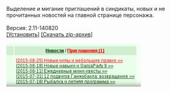 Выделение и мигание приглашений в синдикаты, новых и не прочитанных новостей на главной странице персонажа.
<br>
<br>
Версия: 2.11-140820
<br>
[[Установить]](https://raw.githubusercontent.com/MyRequiem/comfortablePlayingInGW/master/separatedScripts/NewsAndInvit/newsAndInvit.user.js) [[Скачать zip-архив]](https://raw.githubusercontent.com/MyRequiem/comfortablePlayingInGW/master/separatedScripts/NewsAndInvit/newsAndInvit.user.js.zip)
<br>
<br>
![NewsAndInvit](https://raw.githubusercontent.com/MyRequiem/comfortablePlayingInGW/master/imgs/NewsAndInvit/screen.png)
<br>
